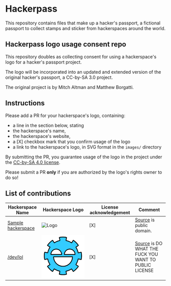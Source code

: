 # Hackerpass

This repository contains files that make up a hacker's passport,
a fictional passport to collect stamps and sticker from hackerspaces
around the world.

## Hackerpass logo usage consent repo

This repository doubles as collecting consent for using a hackerspace's
logo for a hacker's passport project.

The logo will be incorporated into an updated and extended version of the original
hacker's passport, a CC-by-SA 3.0 project.

The original project is by Mitch Altman and Matthew Borgatti.

## Instructions

Please add a PR for your hackerspace's logo, containing:

- a line in the section below, stating
- the hackerspace's name,
- the hackerspace's website,
- a [X] checkbox mark that you confirm usage of the logo
- a link to the hackerspace's logo, in SVG format in the `images/` directory

By submitting the PR, you guarantee usage of the logo in the project under the
[CC-by-SA 4.0 license](https://creativecommons.org/licenses/by-sa/4.0).

Please submit a PR **only** if you are authorized by the logo's rights owner to do so!

## List of contributions

|**Hackerspace Name**|**Hackerspace Logo**|**License acknowledgement**|**Comment**|
|----------------|----------------|-----------------------|-------|
|[Sample hackerspace](www.example.com/hackerspace)|![Logo](./images/sample.svg)|[X]|[Source](https://publicdomainvectors.org/en/free-clipart/Hacker-zone/64463.html) is public domain.|
|[/dev/lol](https://devlol.org)|![Logo](./images/devlol.svg)|[X]|[Source](https://git.devlol.org/devlol-systems/devlol-graphics/-/blob/master/logo/devlol-logo1.svg) is DO WHAT THE FUCK YOU WANT TO PUBLIC LICENSE|
